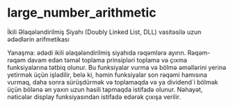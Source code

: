 # large_number_arithmetic
İkili Əlaqələndirilmiş Siyahı (Doubly Linked List, DLL) vasitəsilə uzun ədədlərin arifmetikası

Yanaşma: ədədi ikili əlaqələndirilmiş siyahıda rəqəmlərə ayırın. Rəqəm-rəqəm davam edən təməl toplama prinsipləri toplama və çıxma funksiyalarına tətbiq olunur. Bu funksiyalar vurma və bölmə əməllərini yerinə yetirmək üçün işlədilir, belə ki, həmin funksiyalar son rəqəmi hamısına vurmaq, daha sonra sürüşdürmək və toplamaqda və ya dividend`i bölmək üçün bölənə ən yaxın uzun hasili tapmaqda istifadə olunur. Nəhayət, nəticələr display funksiyasından istifadə edərək çıxışa verilir.
